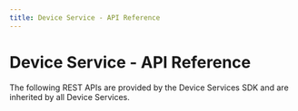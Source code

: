 ```yaml
---
title: Device Service - API Reference
---
```


# Device Service - API Reference

The following REST APIs are provided by the Device Services SDK and are inherited by all Device Services.

<swagger-ui src="https://raw.githubusercontent.com/edgexfoundry/device-sdk-go/{{edgexversion}}/openapi/device-sdk.yaml"/>
